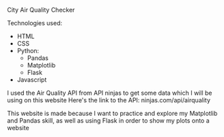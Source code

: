 City Air Quality Checker

Technologies used:
- HTML
- CSS
- Python:
   - Pandas
   - Matplotlib
   - Flask
- Javascript

I used the Air Quality API from API ninjas to get some data which I will be using on this website
Here's the link to the API: ninjas.com/api/airquality

This website is made because I want to practice and explore my Matplotlib and Pandas skill, as well as using Flask in order to show my plots onto a website
